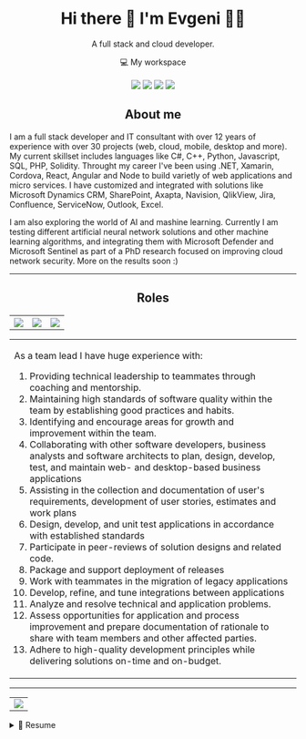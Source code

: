 <h1 align="center">
    Hi there 👋 I'm Evgeni 👨‍💻
</h1>

<p align='center'>
  A full stack and cloud developer.
</p>

<p align='center'>
  💻 My workspace<br/><br/>
  <img src="https://img.shields.io/badge/Windows-5DADE2?style=for-the-badge&logo=windows&logoColor=white" />
  <img src="https://img.shields.io/badge/Intel-Core_i7_10th-0071C5?style=for-the-badge&logo=intel&logoColor=white" />
  <img src="https://img.shields.io/badge/RAM-16GB-%230071C5.svg?&style=for-the-badge&logoColor=white" />
  <img src="https://img.shields.io/badge/Dell-laptop-D0D3D4?style=for-the-badge&logo=dell&logoColor=white" />
</p>

<h2 align="center">About me</h2>
<p align="left">
    I am a full stack developer and IT consultant with over 12 years of experience with over 30 projects (web, cloud, mobile, desktop and more). My current skillset includes languages like C#, C++, Python, Javascript, SQL, PHP, Solidity. Throught my career I've been using .NET, Xamarin, Cordova, React, Angular and Node to build varietly of web applications and micro services. I have customized and integrated with solutions like Microsoft Dynamics CRM, SharePoint, Axapta, Navision, QlikView, Jira, Confluence, ServiceNow, Outlook, Excel.
</p>

<p align="left">I am also exploring the world of AI and mashine learning. Currently I am testing different artificial neural network solutions and other machine learning algorithms, and integrating them with Microsoft Defender and Microsoft Sentinel as part of a PhD research focused on improving cloud network security. More on the results soon :)</p>

<hr />

<h2 align="center">Roles</h2>
<table width="100%">
  <tr>
    <th>
        <img src="https://img.shields.io/badge/Full%20stack%20developer-blue?style=for-the-badge"/>
    </th>
    <th>
        <img src="https://img.shields.io/badge/Team%20Lead-orange?style=for-the-badge" />
    </th>
    <th>
        <img src="https://img.shields.io/badge/Solution%20Architect-green?style=for-the-badge"/>
    </th>
  </tr>
  <table>
  <tr>
    <td align="left">
        <p>
             As a team lead I have huge experience with:
        </p>
        <ol>
            <li>
                Providing technical leadership to teammates through coaching and mentorship.
            </li>
            <li>
                Maintaining high standards of software quality within the team by establishing good practices and habits.
            </li>
            <li>
                Identifying and encourage areas for growth and improvement within the team.
            </li>
            <li>
                Collaborating with other software developers, business analysts and software architects to plan, design,
develop, test, and maintain web- and desktop-based business applications
            </li>
            <li>
                Assisting in the collection and documentation of user's requirements, development of user stories,
estimates and work plans
            </li>
            <li>
                Design, develop, and unit test applications in accordance with established standards
            </li>
            <li>
                Participate in peer-reviews of solution designs and related code.
            </li>
            <li>
                Package and support deployment of releases
            </li>
            <li>
                Work with teammates in the migration of legacy applications
            </li>
            <li>
                Develop, refine, and tune integrations between applications
            </li>
            <li>
                Analyze and resolve technical and application problems.
            </li>
            <li>
                Assess opportunities for application and process improvement and prepare documentation of rationale to
share with team members and other affected parties.
            </li>
            <li>
                Adhere to high-quality development principles while delivering solutions on-time and on-budget.
            </li>
        </ol>
    </td>
  </tr>
  </table>
</table>

<hr />

<table align="center" width="100%">
  <tr>
    <td align="center">
        <img src="https://github-readme-stats.vercel.app/api/top-langs/?username=evgeni-dyulgerov&layout=compact&theme=radical">
    </td>
  </tr>
</table>

<details>
  <summary>📃 Resume</summary>

## Education

<img align="right" src="https://img.shields.io/badge/Git-F05032?logo=git&logoColor=white" />
<img align="right" src="https://img.shields.io/badge/MySQL-4479A1?logo=mysql&logoColor=white" />
<img align="right" src="https://custom-icon-badges.demolab.com/badge/C%23-%23239120.svg?logo=cshrp&logoColor=white" />
<img align="right" src="https://img.shields.io/badge/C++-%2300599C.svg?logo=c%2B%2B&logoColor=white" />
<img align="right" src="https://img.shields.io/badge/C-00599C?logo=c&logoColor=white" />

- 📖 **Bachelor of Computer Science**\
📆 2010 - 2014\
📍 **Technical University of Sofia** - Sofia, Bulgaria

<img align="right" src="https://img.shields.io/badge/SAP-0FAAFF?logo=sap&logoColor=white" />
<img align="right" src="https://img.shields.io/badge/QlikView-009848?logo=qlik&logoColor=white" />

- 📖 **Master of IT for Business Management**\
📆 2014 - 2018\
📍 **Technical University of Sofia** - Sofia, Bulgaria

<img align="right" src="https://img.shields.io/badge/MySQL-4479A1?logo=mysql&logoColor=white" />
<img align="right" src="https://img.shields.io/badge/php-%23777BB4.svg?&logo=php&logoColor=white" />
<img align="right" src="https://img.shields.io/badge/R-%23276DC3.svg?logo=r&logoColor=white" />
<img align="right" src="https://img.shields.io/badge/UML-FABD14?logo=uml&logoColor=white" />

- 📖 **Master of IT Project Management**\
📆 2019 - 2021\
📍 **New Bulgarian University** - Sofia, Bulgaria

<img align="right" src="https://img.shields.io/badge/Metasploit-2596CD?logo=metasploit&logoColor=white" />
<img align="right" src="https://img.shields.io/badge/Kali%20Linux-557C94?logo=kalilinux&logoColor=white" />
<img align="right" src="https://img.shields.io/badge/Keras-D00000?logo=keras&logoColor=white" />
<img align="right" src="https://img.shields.io/badge/Tensorflow-FF6F00?logo=tensorflow&logoColor=white" />
<img align="right" src="https://img.shields.io/badge/Python-3776AB?logo=python&logoColor=white" />

- 📖 **PhD of Application of AI in DevSecOps**\
📆 2023 - Present\
📍 **New Bulgarian University** - Sofia, Bulgaria

## Experience

<img align="right" src="https://img.shields.io/badge/Docker-2496ED?logo=docker&logoColor=white" />
<img align="right" src="https://img.shields.io/badge/Azure-20232A?logo=googlecloud&logoColor=61DAFB" />
<img align="right" src="https://img.shields.io/badge/TypeScript-3178C6?logo=typescript&logoColor=white" />
<img align="right" src="https://img.shields.io/badge/Angular-%23DD0031.svg?logo=angular&logoColor=white" />
<img align="right" src="https://img.shields.io/badge/.NET-512BD4?logo=sharp&logoColor=white" />

- 👨‍💻 **Solution Architect - Contractor (and CTO)**\
📆 September 2023 - Present\
📍 **Digitalix** - Sofia, Bulgaria

<img align="right" src="https://img.shields.io/badge/Dapr-117A65?logo=dapr&logoColor=white" />
<img align="right" src="https://img.shields.io/badge/Azure-20232A?logo=googlecloud&logoColor=61DAFB" />
<img align="right" src="https://img.shields.io/badge/TypeScript-3178C6?logo=typescript&logoColor=white" />
<img align="right" src="https://img.shields.io/badge/php-%23777BB4.svg?&logo=php&logoColor=white" />
<img align="right" src="https://img.shields.io/badge/Angular-%23DD0031.svg?logo=angular&logoColor=white" />
<img align="right" src="https://img.shields.io/badge/.NET-512BD4?logo=sharp&logoColor=white" />

- 👨‍💻 **Senior .NET Developer - Contractor**\
📆 July 2020 - August 2023\
📍 **Digital AD** - Sofia, Bulgaria

<img align="right" src="https://img.shields.io/badge/Python-3776AB?logo=python&logoColor=white" />
<img align="right" src="https://img.shields.io/badge/Jira-0052CC?logo=jira&logoColor=white" />
<img align="right" src="https://img.shields.io/badge/Confluence-172B4D?logo=confluence&logoColor=white" />
<img align="right" src="https://img.shields.io/badge/RabbitMQ-323330?logo=rabbitmq&logoColor=white" />
<img align="right" src="https://img.shields.io/badge/.NET-512BD4?logo=sharp&logoColor=white" />

- 👨‍💻 **Senior .NET Developer - Contractor**\
📆 July 2020 - July 2021\
📍 **Experian PLC** - Sofia, Bulgaria

<img align="right" src="https://img.shields.io/badge/Azure-20232A?logo=googlecloud&logoColor=61DAFB" />
<img align="right" src="https://img.shields.io/badge/JavaScript-F7DF1E?logo=javascript&logoColor=black" />
<img align="right" src="https://img.shields.io/badge/TypeScript-3178C6?logo=typescript&logoColor=white" />
<img align="right" src="https://img.shields.io/badge/React-%2320232a.svg?logo=react&logoColor=%2361DAFB" />
<img align="right" src="https://img.shields.io/badge/Angular-%23DD0031.svg?logo=angular&logoColor=white" />
<img align="right" src="https://img.shields.io/badge/.NET-512BD4?logo=sharp&logoColor=white" />

- 👨‍💻 **Senior .NET Developer**\
📆 September 2016 - June 2020\
📍 **ScaleFocus Bulgaria** - Sofia, Bulgaria

<img align="right" src="https://img.shields.io/badge/SAP-0FAAFF?logo=sap&logoColor=white" />
<img align="right" src="https://img.shields.io/badge/JavaScript-F7DF1E?logo=javascript&logoColor=black" />
<img align="right" src="https://img.shields.io/badge/Bootstrap-7952B3?logo=bootstrap&logoColor=white" />
<img align="right" src="https://img.shields.io/badge/.NET-512BD4?logo=sharp&logoColor=white" />

- 👨‍💻 **Senior .NET Developer**\
📆 June 2017 - January 2019\
📍 **KPMG ITS** - Sofia, Bulgaria

<img align="right" src="https://img.shields.io/badge/QlikView-009848?logo=qlik&logoColor=white" />
<img align="right" src="https://img.shields.io/badge/CSS3-1572B6?logo=css3&logoColor=white" />
<img align="right" src="https://img.shields.io/badge/JavaScript-F7DF1E?logo=javascript&logoColor=black" />
<img align="right" src="https://img.shields.io/badge/.NET-512BD4?logo=sharp&logoColor=white" />

- 👨‍💻 **.NET and CRM Developer**\
📆 December 2014 - August 2016\
📍 **Balkan Services Bulgaria** - Sofia, Bulgaria

<img align="right" src="https://img.shields.io/badge/CSS3-1572B6?logo=css3&logoColor=white" />
<img align="right" src="https://img.shields.io/badge/JavaScript-F7DF1E?logo=javascript&logoColor=black" />
<img align="right" src="https://img.shields.io/badge/.NET-512BD4?logo=sharp&logoColor=white" />

- 👨‍💻 **Junior Microsoft Dynamics CRM Developer**\
📆 August 2014 - November 2014\
📍 **Intelligent Systems Bulgaria** - Sofia, Bulgaria

<img align="right" src="https://img.shields.io/badge/CSS3-1572B6?logo=css3&logoColor=white" />
<img align="right" src="https://img.shields.io/badge/JavaScript-F7DF1E?logo=javascript&logoColor=black" />
<img align="right" src="https://img.shields.io/badge/.NET-512BD4?logo=sharp&logoColor=white" />

- 👨‍💻 **Junior .NET Developer**\
📆 March 2012 - September 2012\
📍 **PIAS Business Solutions** - Sofia, Bulgaria

## Skills

**Programming**

#### Backend
<ul>
    <li>
        <img src="https://img.shields.io/badge/.NET-512BD4?logo=sharp&logoColor=white" />
    </li>
    <li>
        <img src="https://img.shields.io/badge/PHP-777BB4?logo=php&logoColor=white" />
    </li>
    <li>
        <img src="https://img.shields.io/badge/TypeScript-007ACC?logo=typescript&logoColor=white" />
    </li>
    <li>
        <img src="https://img.shields.io/badge/Node.js-339933?logo=nodedotjs&logoColor=white" />
    </li>
    <li>
        <img src="https://img.shields.io/badge/Solidity-363636?logo=solidity&logoColor=white" />
    </li>
</ul>

#### Frontend
<ul>
    <li>
        <img src="https://img.shields.io/badge/JavaScript-F7DF1E?logo=javascript&logoColor=black" />
    </li>
    <li>
        <img src="https://img.shields.io/badge/React-20232A?logo=react&logoColor=61DAFB" />
    </li>
    <li>
        <img src="https://img.shields.io/badge/Angular-%23DD0031.svg?logo=angular&logoColor=white" />
    </li>
    <li>
        <img src="https://img.shields.io/badge/next.js-000000?logo=nextdotjs&logoColor=white" />
    </li>
</ul>

#### Cloud
<ul>
    <li>
        <img src="https://img.shields.io/badge/Azure-20232A?logo=googlecloud&logoColor=61DAFB" />
    </li>
    <li>
        <img src="https://img.shields.io/badge/AWS-%23FF9900.svg?logo=amazon-web-services&logoColor=white" />
    </li>
</ul>

#### DevOps
<ul>
    <li>
        <img src="https://img.shields.io/badge/Azure-20232A?logo=googlecloud&logoColor=61DAFB" />
    </li>
    <li>
        <img src="https://img.shields.io/badge/AWS-%23FF9900.svg?logo=amazon-web-services&logoColor=white" />
    </li>
    <li>
        <img src="https://img.shields.io/badge/Docker-2CA5E0?logo=docker&logoColor=white" />
    </li>
    <li>
        <img src="https://img.shields.io/badge/kubernetes-326ce5.svg?&logo=kubernetes&logoColor=white" />
    </li>
</ul>

#### Machine Learning
<ul>
    <li>
        <img src="https://img.shields.io/badge/Python-3776AB?logo=python&logoColor=white" />
    </li>
    <li>
        <img src="https://img.shields.io/badge/R-%23276DC3.svg?logo=r&logoColor=white" />
    </li>
</ul>

#### Business Solutions
<ul>
    <li>
        <img src="https://img.shields.io/badge/Jira-0052CC?logo=jira&logoColor=white" />
    </li>
    <li>
        <img src="https://img.shields.io/badge/Confluence-172B4D?logo=confluence&logoColor=white" />
    </li>
    <li>
        <img src="https://img.shields.io/badge/QlikView-009848?logo=qlik&logoColor=white" />
    </li>
    <li>
        <img src="https://img.shields.io/badge/SAP-0FAAFF?logo=sap&logoColor=white" />
    </li>
</ul>

**Operating Systems**

<img src="https://custom-icon-badges.demolab.com/badge/Windows-0078D6?logo=windows11&logoColor=white" />
<img src="https://img.shields.io/badge/Ubuntu-E95420?logo=ubuntu&logoColor=white" />
<img src="https://img.shields.io/badge/Kali%20Linux-557C94?logo=kalilinux&logoColor=white" />

</details>
